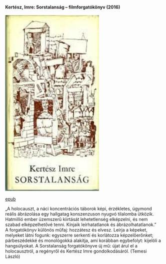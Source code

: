 #### <a name="id_319">Kertész, Imre: Sorstalanság – filmforgatókönyv (2016)</a>
<img src="https://github.com/BercziSandor/calibre_lib/raw/main/Kertesz%2C%20Imre/Sorstalansag%20-%20filmforgatokonyv%20%28319%29/cover.jpg" alt="cover" width="300"/>

[epub](https://github.com/BercziSandor/calibre_lib/raw/main/Kertesz%2C%20Imre/Sorstalansag%20-%20filmforgatokonyv%20%28319%29/Sorstalansag%20-%20filmforgatokonyv%20-%20Kertesz%2C%20Imre.epub)
<div>
<p>„A holocauszt, a náci koncentrációs táborok képi, érzékletes, úgymond reális ábrázolása egy hallgatag konszenzuson nyugvó tilalomba ütközik. Hatmillió ember üzemszerű kiirtását lehetetlenség elképzelni, és nem szabad elképzelhetővé tenni. Kínjaik leírhatatlanok és ábrázolhatatlanok.”<br>A forgatókönyv különös műfaj: hozzátesz és elvesz. Leírja a képeket, melyeket látni fogunk: egyszerre serkenti és korlátozza képzelőerőnket; párbeszédekké és monológokká alakítja, ami korábban egybefolyt: kijelöli a hangsúlyokat. A Sorstalanság forgatókönyve új mű: újat árul el a holocausztról, a regényről és Kertész Imre gondolkodásáról. (Temesi László)</p></div>

